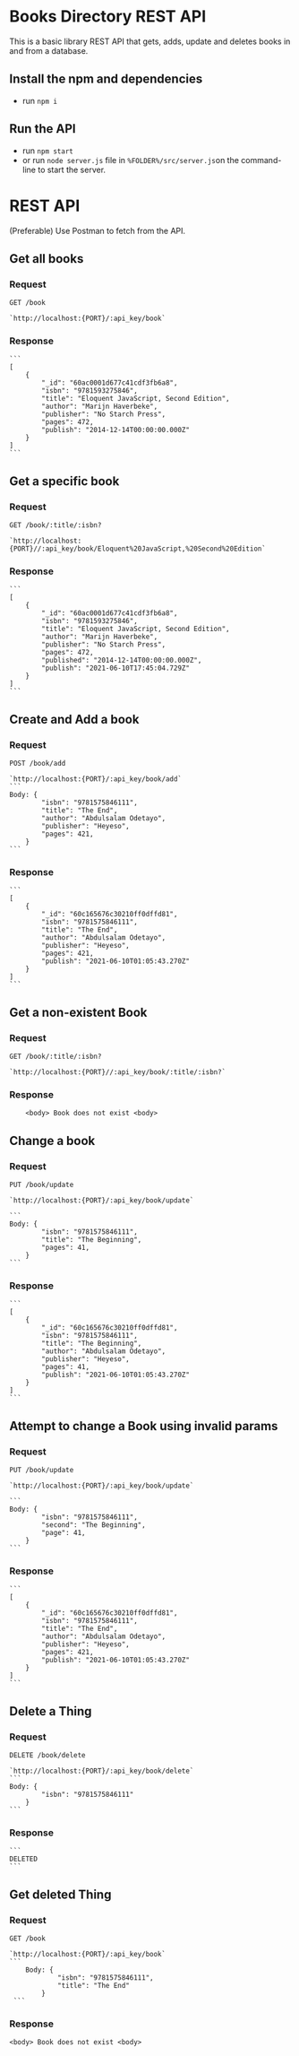 # Books Directory REST API

This is a basic library REST API that gets, adds, update and deletes books in and from a database.

## Install the npm and dependencies

- run `npm i`

## Run the API

- run `npm start`
- or run `node server.js` file in `%FOLDER%/src/server.js`on the command-line to start the server.

# REST API

(Preferable) Use Postman to fetch from the API.

## Get all books

### Request

`GET /book`

    `http://localhost:{PORT}/:api_key/book`

### Response

    ```
    [
        {
    		"_id": "60ac0001d677c41cdf3fb6a8",
    		"isbn": "9781593275846",
    		"title": "Eloquent JavaScript, Second Edition",
    		"author": "Marijn Haverbeke",
    		"publisher": "No Starch Press",
    		"pages": 472,
    		"publish": "2014-12-14T00:00:00.000Z"
    	}
    ]
    ```

## Get a specific book

### Request

`GET /book/:title/:isbn?`

    `http://localhost:{PORT}//:api_key/book/Eloquent%20JavaScript,%20Second%20Edition`

### Response

    ```
    [
        {
    		"_id": "60ac0001d677c41cdf3fb6a8",
    		"isbn": "9781593275846",
    		"title": "Eloquent JavaScript, Second Edition",
    		"author": "Marijn Haverbeke",
    		"publisher": "No Starch Press",
    		"pages": 472,
    		"published": "2014-12-14T00:00:00.000Z",
    		"publish": "2021-06-10T17:45:04.729Z"
    	}
    ]
    ```

## Create and Add a book

### Request

`POST /book/add`

    `http://localhost:{PORT}/:api_key/book/add`
    ```
    Body: {
    		"isbn": "9781575846111",
    		"title": "The End",
    		"author": "Abdulsalam Odetayo",
    		"publisher": "Heyeso",
    		"pages": 421,
    	}
    ```

### Response

    ```
    [
        {
    		"_id": "60c165676c30210ff0dffd81",
    		"isbn": "9781575846111",
    		"title": "The End",
    		"author": "Abdulsalam Odetayo",
    		"publisher": "Heyeso",
    		"pages": 421,
    		"publish": "2021-06-10T01:05:43.270Z"
    	}
    ]
    ```

## Get a non-existent Book

### Request

`GET /book/:title/:isbn?`

    `http://localhost:{PORT}//:api_key/book/:title/:isbn?`


### Response

    	<body> Book does not exist <body>

## Change a book

### Request

`PUT /book/update`

    `http://localhost:{PORT}/:api_key/book/update`

    ```
    Body: {
            "isbn": "9781575846111",
    		"title": "The Beginning",
    		"pages": 41,
    	}
    ```

### Response

    ```
    [
        {
    		"_id": "60c165676c30210ff0dffd81",
    		"isbn": "9781575846111",
    		"title": "The Beginning",
    		"author": "Abdulsalam Odetayo",
    		"publisher": "Heyeso",
    		"pages": 41,
    		"publish": "2021-06-10T01:05:43.270Z"
    	}
    ]
    ```

## Attempt to change a Book using invalid params

### Request

`PUT /book/update`

    `http://localhost:{PORT}/:api_key/book/update`

    ```
    Body: {
        	"isbn": "9781575846111",
    		"second": "The Beginning",
    		"page": 41,
    	}
    ```

### Response

    ```
    [
        {
    		"_id": "60c165676c30210ff0dffd81",
    		"isbn": "9781575846111",
    		"title": "The End",
    		"author": "Abdulsalam Odetayo",
    		"publisher": "Heyeso",
    		"pages": 421,
    		"publish": "2021-06-10T01:05:43.270Z"
    	}
    ]
    ```

## Delete a Thing

### Request

`DELETE /book/delete`

    `http://localhost:{PORT}/:api_key/book/delete`
    ```
    Body: {
        	"isbn": "9781575846111"
    	}
    ```

### Response

    ``` 
    DELETED
    ```

## Get deleted Thing

### Request

`GET /book`

    `http://localhost:{PORT}/:api_key/book`
    ```
        Body: {
                "isbn": "9781575846111",
                "title": "The End"
            }
     ```
### Response

```
<body> Book does not exist <body>
```
